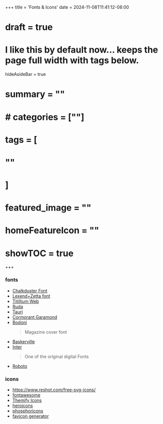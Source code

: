 +++
title = 'Fonts & Icons'
date = 2024-11-08T11:41:12-08:00
# draft = true
# I like this by default now... keeps the page full width with tags below.
hideAsideBar = true
# summary = ""
# # categories = [""]
# tags = [
  # ""
  # ]
# featured_image = ""
# homeFeatureIcon = ""
# showTOC = true
+++


<!--more-->
### fonts

- [Chalkduster Font](https://font.download/)
- [Lexend+Zetta font](https://fonts.google.com/specimen/Lexend+Zetta)
- [Titillium Web](https://fonts.google.com/specimen/Titillium+Web?preview.text=ben%20strawbridge&preview.size=80&classification=Display&stroke=Sans+Serif)
- [Ruda](https://fonts.google.com/specimen/Ruda?preview.text=ben%20strawbridge&preview.size=80&classification=Display&stroke=Sans+Serif)
- [Tauri](https://fonts.google.com/specimen/Tauri?preview.text=ben%20strawbridge&preview.size=80&classification=Display&stroke=Sans+Serif)
- [Cormorant Garamond](https://fonts.google.com/specimen/Cormorant+Garamond)
- [Bodoni](https://fonts.google.com/specimen/Libre+Bodoni)
  > Magazine cover font
- [Baskerville](https://fonts.google.com/specimen/Libre+Baskerville)
- [Inter](https://fonts.google.com/specimen/Inter)
  > One of the original digital Fonts
- [Roboto](https://fonts.google.com/specimen/Roboto)

### icons

- https://www.reshot.com/free-svg-icons/
- [fontawesome](https://fontawesome.com/search?q=moon&o=r&m=free)
- [Themify Icons](https://themify.me/themify-icons)
- [heroicons](https://heroicons.com/)
- [phosphoricons](https://phosphoricons.com/)
- [favicon generator](https://realfavicongenerator.net/)
